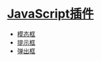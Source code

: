 # [JavaScript插件](https://v3.bootcss.com/javascript)
+ [模态框](js/modal.md)
+ [提示框](js/tooltip.md)
+ [弹出框](js/popover.md)
